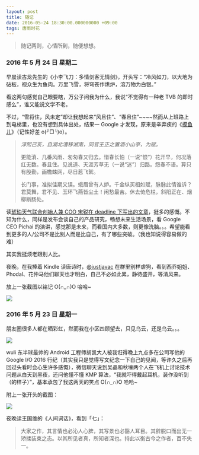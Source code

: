 ```yaml
---
layout: post
title: 随记
date: 2016-05-24 18:30:00.000000000 +09:00
tags: 唐雨时花
---
```


> 随记两则，心情所到，随便想想。

### 2016 年 5 月 24 日 星期二

早晨读古龙先生的《小李飞刀：多情剑客无情剑》，开头写：“冷风如刀，以大地为砧板，视众生为鱼肉。万里飞雪，将穹苍作烘炉，溶万物为白银。”

看这两句感觉自己眼要瞎，万公子问我为什么，我说“不觉得有一种老 TVB 的即时感么”，谁又能说文学不老。

不过，“雪将住，风未定”却让我想起来“风且住”、“春且住”~~~~然而从上班路上到电梯里，也没有想到具体出处，结果一 Google 才发现，原来是辛弃疾的《[摸鱼儿](http://www.gushiwen.org/GuShiWen_5e656178b0.aspx)》（记性好差 o(╯□╰)o）。

> *淳熙己亥，自湖北漕移湖南，同官王正之置酒小山亭，为赋。*
> 
> 更能消、几番风雨、匆匆春又归去。惜春长怕（一说“恨”）花开早，何况落红无数。春且住。见说道、天涯芳草无（一说“迷”）归路。怨春不语。算只有殷勤，画檐蛛网，尽日惹飞絮。
> 
> 长门事，准拟佳期又误。蛾眉曾有人妒。千金纵买相如赋，脉脉此情谁诉？君莫舞，君不见、玉环飞燕皆尘土！闲愁最苦。休去倚危栏，斜阳正在、烟柳断肠处。

读[琥珀天气联合创始人兼 COO 宋锐在 deadline 下写出的文章](http://geek.csdn.net/news/detail/76099)，挺多的感慨。不知为什么，同样是发布会谈自己的产品研究，畅想未来生活场景，看 Google CEO Pichai 的演讲，感觉那是未来，而看国内大多数，则更像洗脑。。。希望能看到更多的人/公司不是比别人而是比自己，有了哪些突破。（我也知说得容易做的难）

其实我挺烦老跟别人比。

夜晚，在我捧着 Kindle 读唐诗时，[@justjavac](https://github.com/justjavac) 在群里别样虐狗，看到西乔姐姐、Phodal、花仲马他们聊天也才明白，自己不必如此累，静待盛开，等清风来。

放上一张截图以铭记 O(∩_∩)O 哈哈~

![](http://img.blog.csdn.net/20160525104622961)

### 2016 年 5 月 23 日 星期一

朋友圈很多人都在晒彩虹，然而我在小区四顾望去，只见乌云，还是乌云。。。

![](http://img.blog.csdn.net/20160524113401684)

wuli 东半球最帅的 Android 工程师胡凯大人被我诳得晚上九点多在公司写他的 Google I/O 2016 行纪（其实我只是觉得写文纪念一下自己的见闻，等许久之后再回过头看时会心生许多感慨），微信聊天说到吴晶和秋壕两个人在飞机上讨论技术问题从白天到黑夜，还问他懂不懂 KMP 算法，“我就吓得戴起耳机，装作没听到（的样子）”，基本承包了我这两天的笑点 O(∩_∩)O 哈哈~

附上一张开头的截图：

![](http://img.blog.csdn.net/20160524104017800)

夜晚读王国维的《人间词话》，看到「七」：

> 大家之作，其言情也必沁人心脾，其写景也必豁人耳目。其辞脱口而出无一矫揉装束之态。以其所见者真，所知者深也。持此以衡古今之作者，百不失一。